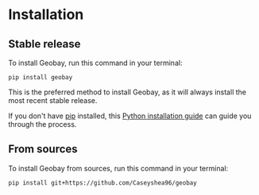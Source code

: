 # Installation

## Stable release

To install Geobay, run this command in your terminal:

```
pip install geobay
```

This is the preferred method to install Geobay, as it will always install the most recent stable release.

If you don't have [pip](https://pip.pypa.io) installed, this [Python installation guide](http://docs.python-guide.org/en/latest/starting/installation/) can guide you through the process.

## From sources

To install Geobay from sources, run this command in your terminal:

```
pip install git+https://github.com/Caseyshea96/geobay
```
